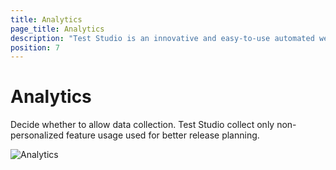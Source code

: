 ```yaml
---
title: Analytics
page_title: Analytics
description: "Test Studio is an innovative and easy-to-use automated web, WPF and load testing solution. Test Studio tests support essential technologies like ASP.NET AJAX, Silverlight, PHP and MVC. HTML5, Testing framework, functional testing, performance testing, load testing, exploratory testing, manual testing."
position: 7
---
```

# Analytics

Decide whether to allow data collection. Test Studio collect only non-personalized feature usage used for better release planning.

![Analytics][1]

[1]: /img/features/project-settings/analytics/fig1.png